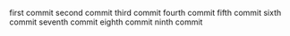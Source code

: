 first commit
second commit
third commit
fourth commit
fifth commit
sixth commit
seventh commit
eighth commit
ninth commit